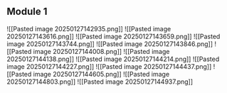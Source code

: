 ## Module 1
![[Pasted image 20250127142935.png]]
![[Pasted image 20250127143616.png]]
![[Pasted image 20250127143659.png]]
![[Pasted image 20250127143744.png]]
![[Pasted image 20250127143846.png]]
![[Pasted image 20250127144008.png]]
![[Pasted image 20250127144138.png]]
![[Pasted image 20250127144214.png]]
![[Pasted image 20250127144227.png]]
![[Pasted image 20250127144437.png]]
![[Pasted image 20250127144605.png]]
![[Pasted image 20250127144803.png]]
![[Pasted image 20250127144937.png]]